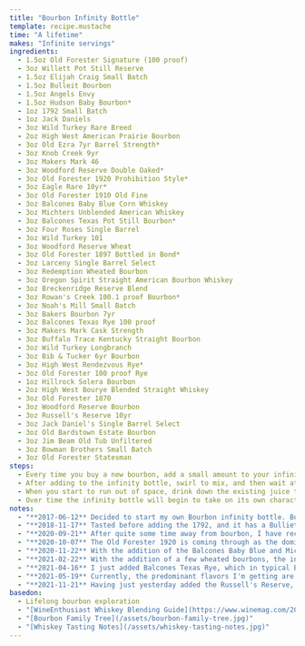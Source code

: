```yaml
---
title: "Bourbon Infinity Bottle"
template: recipe.mustache
time: "A lifetime"
makes: "Infinite servings"
ingredients:
  - 1.5oz Old Forester Signature (100 proof)
  - 3oz Willett Pot Still Reserve
  - 1.5oz Elijah Craig Small Batch
  - 1.5oz Bulleit Bourbon
  - 1.5oz Angels Envy
  - 1.5oz Hudson Baby Bourbon*
  - 1oz 1792 Small Batch
  - 1oz Jack Daniels
  - 3oz Wild Turkey Rare Breed
  - 2oz High West American Prairie Bourbon
  - 3oz Old Ezra 7yr Barrel Strength*
  - 3oz Knob Creek 9yr
  - 3oz Makers Mark 46
  - 3oz Woodford Reserve Double Oaked*
  - 3oz Old Forester 1920 Prohibition Style*
  - 3oz Eagle Rare 10yr*
  - 3oz Old Forester 1910 Old Fine
  - 3oz Balcones Baby Blue Corn Whiskey
  - 3oz Michters Unblended American Whiskey
  - 3oz Balcones Texas Pot Still Bourbon*
  - 3oz Four Roses Single Barrel
  - 3oz Wild Turkey 101
  - 3oz Woodford Reserve Wheat
  - 3oz Old Forester 1897 Bottled in Bond*
  - 3oz Larceny Single Barrel Select
  - 3oz Redemption Wheated Bourbon
  - 3oz Oregon Spirit Straight American Bourbon Whiskey
  - 3oz Breckenridge Reserve Blend
  - 3oz Rowan's Creek 100.1 proof Bourbon*
  - 3oz Noah's Mill Small Batch
  - 3oz Bakers Bourbon 7yr
  - 3oz Balcones Texas Rye 100 proof
  - 3oz Makers Mark Cask Strength
  - 3oz Buffalo Trace Kentucky Straight Bourbon
  - 3oz Wild Turkey Longbranch
  - 3oz Bib & Tucker 6yr Bourbon
  - 3oz High West Rendezvous Rye*
  - 3oz Old Forester 100 proof Rye
  - 1oz Hillrock Solera Bourbon
  - 2oz High West Bourye Blended Straight Whiskey
  - 3oz Old Forester 1870
  - 3oz Woodford Reserve Bourbon
  - 3oz Russell's Reserve 10yr
  - 3oz Jack Daniel's Single Barrel Select
  - 3oz Old Bardstown Estate Bourbon
  - 3oz Jim Beam Old Tub Unfiltered
  - 3oz Bowman Brothers Small Batch
  - 3oz Old Forester Statesman
steps:
  - Every time you buy a new bourbon, add a small amount to your infinity bottle
  - After adding to the infinity bottle, swirl to mix, and then wait at least 12 hours before sampling the result **(to allow the flavors to marry)**
  - When you start to run out of space, drink down the existing juice to make room for more. This will alter the ratios of the constituent bourbon, but in traditional [Solera](https://en.wikipedia.org/wiki/Solera) style, a fraction of each will remain
  - Over time the infinity bottle will begin to take on its own character, which you can guide by the inclusion of bourbons with specific flavor profiles
notes:
  - "**2017-06-12** Decided to start my own Bourbon infinity bottle. Bourbons I particularly like/ think are a good value are denoted with an asterisk"
  - "**2018-11-17** Tasted before adding the 1792, and it has a Bulliet backbone, but with notes of the Hudson Baby shining through. Most of the others are not noticeable, with maybe a hint of Old Forester"
  - "**2020-09-21** After quite some time away from bourbon, I have recently started drinking it as my nightcap, and as such have gone through a few new bottles. With the addition of the Woodford Reserve Double Oaked, the infinity bottle (750ml) is full. The Woodford comes through when I taste it, with some of the spice and heat of the Old Ezra, but it's getting pretty hard to tease out the constituent bourbons."
  - "**2020-10-07** The Old Forester 1920 is coming through as the dominant note, but in a subdued sort of way that makes it more palatable than drinking it straight (likely because the overall mixture is lower proof than the 1920 by itself. Not sure if it's because that's what I recently added (although I did wait well over the recommended 12 hours before sampling it), and I didn't mix things around well enough, or just because that's what I've been drinking lately, and so my palate is acclimated to the flavor profile. Either way, the infinity bottle flavors continue to impress."
  - "**2020-11-22** With the addition of the Balcones Baby Blue and Michters American whiskey, this infinity bottle is technically no longer a bourbon (an eagle eye may notice Jack Daniels earlier on, but while they don't call it a bourbon, Jack meets all the requirements). I decided to branch out to these two whiskeys because I felt the bottle needed a little rounding out, and have really been enjoying the subtle complexity of both Balcones and Michters. Additionally, both are made in the 'bourbon style', with the Balcones being 100% blue corn, and the Michters American whiskey being the Michters bourbon mash bill, just aged in used oak instead of new, so overall the bourbon spirit remains."
  - "**2021-02-22** With the addition of a few wheated bourbons, the infinity bottle flavors have rounded out and gotten noticeably richer. The bottle was close to full, so I've been drinking it down and comparing it to the recent (lesser known, craft) bourbons I've been buying, and I find it to consistently beat them on flavor, mouthfeel, and finish."
  - "**2021-04-16** I just added Balcones Texas Rye, which in typical Balcones style has a very unique flavor profile. They use a variety of less common ryes, which leads to a subtle spicy chocolate flavor to round out the more traditional rye spice notes, with a classic Balcones finish. Of course, this isn't technically a bourbon, but given that I've previously added a few straight corn whiskeys, I figured adding some straight rye would balance things out nicely. More importantly, I'm really enjoying the flavor profile of this one, so interested to see how it affects the overall infinity bottle taste."
  - "**2021-05-19** Currently, the predominant flavors I'm getting are a mixture of the Makers Mark Cask Strength and the Balcones Texas Rye, which pair great together! There's a residual depth of flavor that I'm attributing to the long tail of other bourbons, and a faint woody smoke note presumably from the Longbranch. I'm tempted to try blending some of the remaining Makers and Balcones Rye together instead of drinking them on their own because of how much I'm enjoying their complimentary flavors."
  - "**2021-11-21** Having just yesterday added the Russell's Reserve, I taste that most strongly initially, but the flavor profile quickly mellows out and expands. Most of the recently added bourbons had relatively characteristic flavor profiles, but the richness of the High West Bourye and Rendezvous, and almost cognac-like quality of the Hillrock Solera seem to come through. There's also still an undertone of the Balcones Texas Rye chocolate, but much mellower than before."
basedon:
  - Lifelong bourbon exploration
  - "[WineEnthusiast Whiskey Blending Guide](https://www.winemag.com/2018/06/25/whiskey-blending-guide/)"
  - "[Bourbon Family Tree](/assets/bourbon-family-tree.jpg)"
  - "[Whiskey Tasting Notes](/assets/whiskey-tasting-notes.jpg)"
---
```

